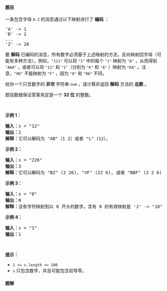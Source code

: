 #### 题目
<p>一条包含字母 <code>A-Z</code> 的消息通过以下映射进行了 <strong>编码</strong> ：</p>

<pre>
'A' -> 1
'B' -> 2
...
'Z' -> 26
</pre>

<p>要 <strong>解码</strong> 已编码的消息，所有数字必须基于上述映射的方法，反向映射回字母（可能有多种方法）。例如，<code>"111"</code> 可以将 <code>"1"</code> 中的每个 <code>"1"</code> 映射为 <code>"A"</code> ，从而得到 <code>"AAA"</code> ，或者可以将 <code>"11"</code> 和 <code>"1"</code>（分别为 <code>"K"</code> 和 <code>"A"</code> ）映射为 <code>"KA"</code> 。注意，<code>"06"</code> 不能映射为 <code>"F"</code> ，因为 <code>"6"</code> 和 <code>"06"</code> 不同。</p>

<p>给你一个只含数字的 <strong>非空 </strong>字符串 <code>num</code> ，请计算并返回 <strong>解码</strong> 方法的 <strong>总数</strong> 。</p>

<p>题目数据保证答案肯定是一个 <strong>32 位</strong> 的整数。</p>

<p> </p>

<p><strong>示例 1：</strong></p>

<pre>
<strong>输入：</strong>s = "12"
<strong>输出：</strong>2
<strong>解释：</strong>它可以解码为 "AB"（1 2）或者 "L"（12）。
</pre>

<p><strong>示例 2：</strong></p>

<pre>
<strong>输入：</strong>s = "226"
<strong>输出：</strong>3
<strong>解释：</strong>它可以解码为 "BZ" (2 26), "VF" (22 6), 或者 "BBF" (2 2 6) 。
</pre>

<p><strong>示例 3：</strong></p>

<pre>
<strong>输入：</strong>s = "0"
<strong>输出：</strong>0
<strong>解释：</strong>没有字符映射到以 0 开头的数字。含有 0 的有效映射是 'J' -> "10" 和 'T'-> "20" 。由于没有字符，因此没有有效的方法对此进行解码，因为所有数字都需要映射。
</pre>

<p><strong>示例 4：</strong></p>

<pre>
<strong>输入：</strong>s = "1"
<strong>输出：</strong>1
</pre>

<p> </p>

<p><strong>提示：</strong></p>

<ul>
	<li><code>1 <= s.length <= 100</code></li>
	<li><code>s</code> 只包含数字，并且可能包含前导零。</li>
</ul>


 #### 题解